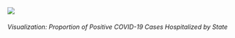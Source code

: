 <div class="ui embed" data-source="plotly" data-id="percent_hospitalized" data-placeholder="../content/images/plotly_logo.webp"><i class="play icon"></i><img class="placeholder" src="../content/images/plotly_logo.webp"></div>

###### Visualization: Proportion of Positive COVID-19 Cases Hospitalized by State